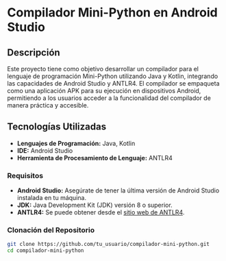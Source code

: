 # Compilador Mini-Python en Android Studio

## Descripción

Este proyecto tiene como objetivo desarrollar un compilador para el lenguaje de programación Mini-Python utilizando Java y Kotlin, integrando las capacidades de Android Studio y ANTLR4. El compilador se empaqueta como una aplicación APK para su ejecución en dispositivos Android, permitiendo a los usuarios acceder a la funcionalidad del compilador de manera práctica y accesible.

## Tecnologías Utilizadas

- **Lenguajes de Programación:** Java, Kotlin
- **IDE:** Android Studio
- **Herramienta de Procesamiento de Lenguaje:** ANTLR4

### Requisitos

- **Android Studio:** Asegúrate de tener la última versión de Android Studio instalada en tu máquina.
- **JDK:** Java Development Kit (JDK) versión 8 o superior.
- **ANTLR4:** Se puede obtener desde el [sitio web de ANTLR4](https://www.antlr.org/).

### Clonación del Repositorio

```bash
git clone https://github.com/tu_usuario/compilador-mini-python.git
cd compilador-mini-python
